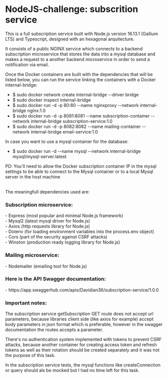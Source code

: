 # NodeJS-challenge: subscrition service

This is a full subscription service built with Node.js version 16.13.1 (Gallium LTS) and Typescript, designed with an hexagonal arquitecture.

It consists of a public NGINX service which connects to a backend subscription microservice that stores the data into a mysql database and makes a request to a another backend microservice in order to send a notification via email.

Once the Docker containers are built with the dependencies that will be listed below, you can run the service linking the containers with a Docker internal-bridge:

- $ sudo docker network create internal-bridge --driver bridge
- $ sudo docker inspect internal-bridge
- $ sudo docker run -d -p 80:80 --name nginxproxy --network internal-bridge nginx:1.0
- $ sudo docker run -d -p 8081:8081 --name subscription-container --network internal-bridge subscription-service:1.0
- $ sudo docker run -d -p 8082:8082 --name mailing-container --network internal-bridge email-service:1.0

In case you want to use a mysql container for the database:

- $ sudo docker run -d --name mysql --network internal-bridge mysql/mysql-server:latest

PD: You'll need to allow the Docker subscription container IP in the mysql settings to be able to connect to the Mysql container or to a local Mysql server in the host machine

<br>
The meaningfull dependencies used are:

<h3>Subscription microservice:</h3>
    - Express (most popular and minimal Node.js framework)<br>
    - Mysql2 (latest mysql driver for Node.js)<br>
    - Axios (http requests library for Node.js)<br>
    - Dotenv (for loading environment variables into the process.env object)<br>
    - Cors (part of the security against CSRF attacks)<br>
    - Winston (production ready logging library for Node.js)<br>

<h3>Mailing microservice:</h3>
  - Nodemailer (emailing tool for Node.js)

<h3>Here is the API Swagger documentation:</h3>
  - https://app.swaggerhub.com/apis/Davidian36/subscription-service/1.0.0

<h3>Important notes:</h3>

The subscription service getSubscription GET route does not accept url parameters, because libraries client side (like axios for example) accept body parameters in json format which is preferable, however in the swagger documentation the routes accepts a parameter.

There's no authentication system implemented with tokens to prevent CSRF attacks, because another container for creating access token and refresh tokens as well as their rotation should be created separately and it was not the purpose of this task.

In the subscription service tests, the mysql functions like createConnection or query should als be mocked but I had no time left for this task.                                                                                                                                                                                
